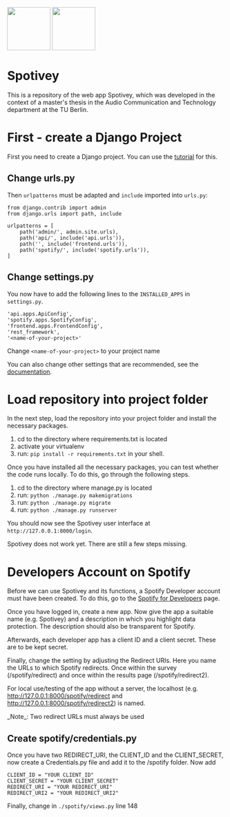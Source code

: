 <div>
    <img src="https://upload.wikimedia.org/wikipedia/commons/2/2e/Logo_der_Technischen_Universit%C3%A4t_Berlin.svg" height=100>
    <img src="https://www.static.tu.berlin/fileadmin/www/_processed_/2/1/csm_logo_grau-schwarz_03df69556e.png" width=100 height=100>
</div>

# Spotivey
This is a repository of the web app Spotivey, which was developed in the context of a master's thesis in the Audio Communication and Technology department at the TU Berlin.


# First - create a Django Project
First you need to create a Django project. 
You can use the [tutorial](https://code.visualstudio.com/docs/python/tutorial-django) for this. 

## Change urls.py
Then ```urlpatterns``` must be adapted and ```include``` imported into ```urls.py```:

```
from django.contrib import admin
from django.urls import path, include

urlpatterns = [
    path('admin/', admin.site.urls),
    path('api/', include('api.urls')),
    path('', include('frontend.urls')),
    path('spotify/', include('spotify.urls')),
]
```

## Change settings.py
You now have to add the following lines to the ```INSTALLED_APPS``` in ```settings.py```.

```
'api.apps.ApiConfig',
'spotify.apps.SpotifyConfig',
'frontend.apps.FrontendConfig',
'rest_framework',
'<name-of-your-project>'
```

Change ```<name-of-your-project>``` to your project name

You can also change other settings that are recommended, see the [documentation](https://docs.djangoproject.com/en/4.1/ref/settings/).

# Load repository into project folder

In the next step, load the repository into your project folder and install the necessary packages.

1. cd to the directory where requirements.txt is located
2. activate your virtualenv
3. run: ```pip install -r requirements.txt``` in your shell.

Once you have installed all the necessary packages, you can test whether the code runs locally. To do this, go through the following steps.

1. cd to the directory where manage.py is located
2. run: ```python ./manage.py makemigrations```
3. run: ```python ./manage.py migrate```
4. run: ```python ./manage.py runserver```

You should now see the Spotivey user interface at ```http://127.0.0.1:8000/login```.

Spotivey does not work yet. 
There are still a few steps missing.

# Developers Account on Spotify

Before we can use Spotivey and its functions, a Spotify Developer account must have been created.
To do this, go to the [Spotify for Developers](https://developer.spotify.com/dashboard/) page.

Once you have logged in, create a new app. 
Now give the app a suitable name (e.g. Spotivey) and a description in which you highlight data protection.
The description should also be transparent for Spotify.

Afterwards, each developer app has a client ID and a client secret. 
These are to be kept secret.

Finally, change the setting by adjusting the Redirect URIs. Here you name the URLs to which Spotify redirects. Once within the survey (<YOUR-SERVER>/spotify/redirect) and once within the results page (<YOUR-SERVER>/spotify/redirect2).

For local use/testing of the app without a server, the localhost (e.g. http://127.0.0.1:8000/spotify/redirect and http://127.0.0.1:8000/spotify/redirect2) is named.

\_Note\_: Two redirect URLs must always be used

## Create spotify/credentials.py

Once you have two REDIRECT_URI, the CLIENT_ID and the CLIENT_SECRET, now create a Credentials.py file and add it to the /spotify folder. 
Now add

```
CLIENT_ID = "YOUR CLIENT_ID"
CLIENT_SECRET = "YOUR CLIENT_SECRET"
REDIRECT_URI = "YOUR REDIRECT_URI"
REDIRECT_URI2 = "YOUR REDIRECT_URI2"
```

Finally, change in ```./spotify/views.py``` line 148

